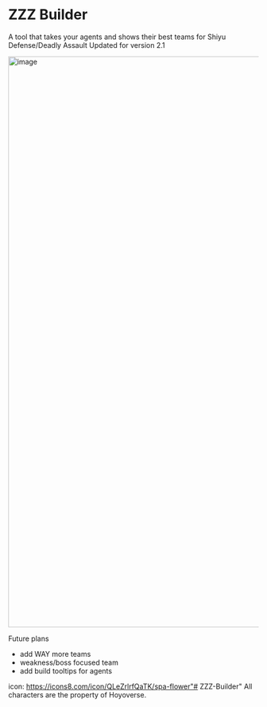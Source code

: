 # ZZZ Builder
A tool that takes your agents and shows their best teams for Shiyu Defense/Deadly Assault
Updated for version 2.1

<img width="1578" height="1146" alt="image" src="https://github.com/user-attachments/assets/90fdad61-4268-4a1b-8a13-f1d03c746923" />


Future plans
- add WAY more teams
- weakness/boss focused team
- add build tooltips for agents

icon: https://icons8.com/icon/QLeZrlrfQaTK/spa-flower"# ZZZ-Builder" 
All characters are the property of Hoyoverse.

